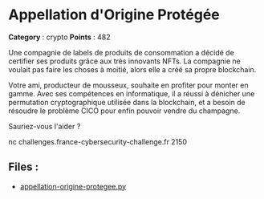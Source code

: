# Appellation d'Origine Protégée

**Category** : crypto
**Points** : 482

Une compagnie de labels de produits de consommation a décidé de certifier ses produits grâce aux très innovants NFTs.
La compagnie ne voulait pas faire les choses à moitié, alors elle a créé sa propre blockchain.

Votre ami, producteur de mousseux, souhaite en profiter pour monter en gamme.
Avec ses compétences en informatique, il a réussi à dénicher une permutation cryptographique utilisée dans la blockchain,
et a besoin de résoudre le problème CICO pour enfin pouvoir vendre du champagne.

Sauriez-vous l'aider ?

nc challenges.france-cybersecurity-challenge.fr 2150

## Files : 
 - [appellation-origine-protegee.py](./appellation-origine-protegee.py)


